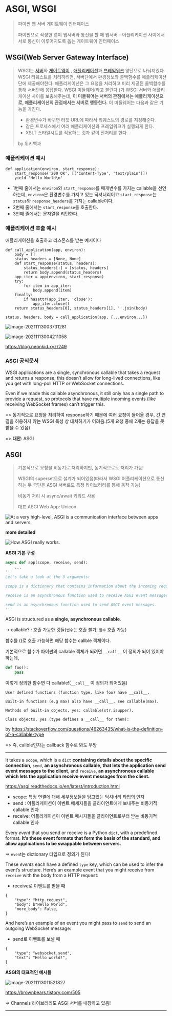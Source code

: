 # ASGI, WSGI

> 파이썬 웹 서버 게이트웨이 인터페이스
>
> 파이썬으로 작성한 앱이 웹서버와 통신을 할 때 웹서버 - 어플리케이션 사이에서 서로 통신이 이루어지도록 돕는 게이트웨이 인터페이스



## WSGI(Web Server Gateway Interface)

> WSGI는 [서버](https://ko.wikipedia.org/wiki/서버)와 [게이트웨이](https://ko.wikipedia.org/wiki/게이트웨이) , [애플리케이션](https://ko.wikipedia.org/wiki/애플리케이션)과 [프레임워크](https://ko.wikipedia.org/wiki/프레임워크) 양단으로 나눠져있다. WSGI 리퀘스트를 처리하려면, 서버단에서 환경정보와 콜백함수를 애플리케이션단에 제공해야한다. 애플리케이션은 그 요청을 처리하고 미리 제공된 콜백함수를 통해 서버단에 응답한다. WSGI 미들웨어(라고 불린다.)가 WSGI 서버와 애플리케이션 사이를 보충해주는데, **이 미들웨어는 서버의 관점에서는 애플리케이션으로, 애플리케이션의 관점에서는 서버로 행동한다.** 이 미들웨어는 다음과 같은 기능을 가진다.
>
> - 환경변수가 바뀌면 타겟 URL에 따라서 리퀘스트의 경로를 지정해준다.
> - 같은 프로세스에서 여러 애플리케이션과 프레임워크가 실행되게 한다.
> - XSLT 스타일시트를 적용하는 것과 같이 전처리를 한다.
>
> by 위키백과

### 애플리케이션 예시

```
def application(environ, start_response):
    start_response('200 OK', [('Content-Type', 'text/plain')])
    yield 'Hello World\n'
```

- 1번째 줄에서는 `environ`와 `start_response`를 매개변수를 가지는 callable을 선언하는데, `environ`은 환경변수를 가지고 있는 딕셔너리이고 `start_response`는 `status`와 `response_headers`를 가지는 callable이다.
- 2번째 줄에서는 `start_response`를 호출한다.
- 3번째 줄에서는 문자열을 리턴한다.

### 애플리케이션 호출 예시

애플리케이션을 호출하고 리스폰스를 받는 예시이다

```
def call_application(app, environ):
    body = []
    status_headers = [None, None]
    def start_response(status, headers):
        status_headers[:] = [status, headers]
        return body.append(status_headers)
    app_iter = app(environ, start_response)
    try:
        for item in app_iter:
            body.append(item)
    finally:
        if hasattr(app_iter, 'close'):
            app_iter.close()
    return status_headers[0], status_headers[1], ''.join(body)

status, headers, body = call_application(app, {...environ...})
```


![image-20211113003731281](ASGI.assets/image-20211113003731281.png)

![image-20211113004211058](ASGI.assets/image-20211113004211058.png)

https://blog.neonkid.xyz/249



### ASGI 공식문서

WSGI applications are a single, synchronous callable that takes a request and returns a response; this doesn’t allow for long-lived connections, like you get with long-poll HTTP or WebSocket connections.

Even if we made this callable asynchronous, it still only has a single path to provide a request, so protocols that have multiple incoming events (like receiving WebSocket frames) can’t trigger this.

=> 동기적으로 요청을 처리하여 response하기 때문에 여러 요청이 들어올 경우, 긴 연결을 허용하지 않는 WSGI 특성 상 대처하기가 어려움.(5개 요청 중에 2개는 응답을 못 받을 수 있음)

=> **대안**: ASGI



## ASGI

> 기본적으로 요청을 비동기로 처리하지만, 동기적으로도 처리가 가능!
>
> WSGI의 superset으로 설계가 되어있음(따라서 WSGI 어플리케이션으로 통신하는 두 극단은 ASGI 서버로도 특정 라이브러리를 통해 동작 가능)
>
> 비동기 처리 시 async/await 키워드 사용
>
> 대표 ASGI Web App: Unicon



![At a very high-level, ASGI is a communication interface between apps and servers.](ASGI.assets/asgi-intro-highlevel.png)



**more detailed**

![How ASGI *really* works.](ASGI.assets/asgi-intro-full.png)



**ASGI 기본 구성**

```python
async def app(scope, receive, send):
    ...
'''
Let's take a look at the 3 arguments:

scope is a dictionary that contains information about the incoming request. Its contents vary between HTTP and WebSocket connections.

receive is an asynchronous function used to receive ASGI event messages.

send is an asynchronous function used to send ASGI event messages.
'''
```



ASGI is structured as **a single, asynchronous callable**. 

-> callable? : 호출 가능한 것들(`변수`는 호출 불가, `함수` 호출 가능)

함수를 ()로 호출 가능하면 해당 함수는 callble 객체이다.

기본적으로 함수가 파이썬의 callable 객체가 되려면 `__call__` 이 정의가 되어 있어야 하는데, 

```python
def foo():
    pass
```

이렇게 정의한 함수면 다 callable!(`__call__` 이 정의가 되어있음)

```
User defined functions (function type, like foo) have __call__.

Built-in functions (e.g max) also have __call__, see callable(max).

Methods of built-in objects, yes: callable(str.isupper).

Class objects, yes (type defines a __call__ for them):
```

by https://stackoverflow.com/questions/46263435/what-is-the-definition-of-a-callable-type

=> 즉,  callble인자는 callback 함수로 봐도 무방

----



It takes a `scope`, which is a `dict` **containing details about the specific connection**, `send`, **an asynchronous callable, that lets the application send event messages to the client**, and `receive`, **an asynchronous callable which lets the application receive event messages from the client.**

https://asgi.readthedocs.io/en/latest/introduction.html

- scope: 특정 연결에 대해 세부정보들을 담고있는 딕셔너리 타입의 인자
- send : 어플리케이션이 이벤트 메세지들을 클라이언트에게 보내주는 비동기적 callable 인자
- receive: 어플리케이션이 이벤트 메시지들을 클라이언트로부터 받는 비동기적 callable 인자





Every *event* that you send or receive is a Python `dict`, with a predefined format. **It’s these event formats that form the basis of the standard, and allow applications to be swappable between servers.**

=> `even`t는 dictionary 타입으로 정의가 된다!

These *events* each have a defined `type` key, which can be used to infer the event’s structure. Here’s an example event that you might receive from `receive` with the body from a HTTP request:

- receive로 이벤트를 받을 때

```
{
    "type": "http.request",
    "body": b"Hello World",
    "more_body": False,
}
```



And here’s an example of an event you might pass to `send` to send an outgoing WebSocket message:

- send로 이벤트를 보낼 때

```
{
    "type": "websocket.send",
    "text": "Hello world!",
}
```



**ASGI의 대표적인 예시들**

![image-20211113011521827](ASGI.assets/image-20211113011521827.png)

https://brownbears.tistory.com/505

=> Channels 라이브러리도 ASGI 서버를 내장하고 있음!

---

